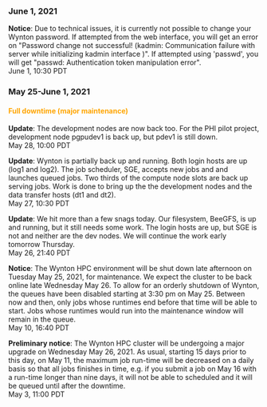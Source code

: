 ### June 1, 2021

**Notice**: Due to technical issues, it is currently not possible to change your Wynton password.  If attempted from the web interface, you will get an error on "Password change not successful! (kadmin: Communication failure with server while initializing kadmin interface )".  If attempted using 'passwd', you will get "passwd: Authentication token manipulation error".
<br>
<span class="timestamp">June 1, 10:30 PDT</span>


### May 25-June 1, 2021

#### <span style="color: orange;">Full downtime (major maintenance)</span>

**Update**: The development nodes are now back too.  For the PHI pilot project, development node pgpudev1 is back up, but pdev1 is still down.
<br>
<span class="timestamp">May 28, 10:00 PDT</span>

**Update**: Wynton is partially back up and running.  Both login hosts are up (log1 and log2). The job scheduler, SGE, accepts new jobs and and launches queued jobs. Two thirds of the compute node slots are back up serving jobs. Work is done to bring up the the development nodes and the data transfer hosts (dt1 and dt2).
<br>
<span class="timestamp">May 27, 10:30 PDT</span>

**Update**: We hit more than a few snags today. Our filesystem, BeeGFS, is up and running, but it still needs some work.  The login hosts are up, but SGE is not and neither are the dev nodes.  We will continue the work early tomorrow Thursday.
<br>
<span class="timestamp">May 26, 21:40 PDT</span>

**Notice**: The Wynton HPC environment will be shut down late afternoon on Tuesday May 25, 2021, for maintenance.  We expect the cluster to be back online late Wednesday May 26.  To allow for an orderly shutdown of Wynton, the queues have been disabled starting at 3:30 pm on May 25.  Between now and then, only jobs whose runtimes end before that time will be able to start.  Jobs whose runtimes would run into the maintenance window will remain in the queue.
<br>
<span class="timestamp">May 10, 16:40 PDT</span>

**Preliminary notice**: The Wynton HPC cluster will be undergoing a major upgrade on Wednesday May 26, 2021.  As usual, starting 15 days prior to this day, on May 11, the maximum job run-time will be decreased on a daily basis so that all jobs finishes in time, e.g. if you submit a job on May 16 with a run-time longer than nine days, it will not be able to scheduled and it will be queued until after the downtime.
<br>
<span class="timestamp">May 3, 11:00 PDT</span>

